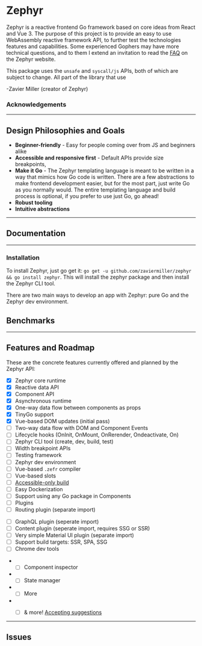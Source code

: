 # Zephyr
Zephyr is a reactive frontend Go framework based on core ideas from React and Vue 3. The purpose of this project is to provide an easy to use WebAssembly reactive framework API, to further test the technologies features and capabilities. Some experienced Gophers may have more technical questions, and to them I extend an invitation to read the [FAQ]() on the Zephyr website.

This package uses the `unsafe` and `syscall/js` APIs, both of which are subject to change. All part of the library that use

-Zavier Miller (creator of Zephyr)

### Acknowledgements

---

## Design Philosophies and Goals
 - **Beginner-friendly** - Easy for people coming over from JS and beginners alike
 - **Accessible and responsive first** - Default APIs provide size breakpoints, 
 - **Make it Go** - The Zephyr templating language is meant to be written in a way that mimics how Go code is written. There are a few abstractions to make frontend development easier, but for the most part, just write Go as you normally would. The entire templating language and build process is optional, if you prefer to use just Go, go ahead!
 - **Robust tooling**
 - **Intuitive abstractions**
 ---
## Documentation
---

### Installation
To install Zephyr, just go get it: `go get -u github.com/zaviermiller/zephyr && go install zephyr`. This will install the zephyr package and then install the Zephyr CLI tool.

There are two main ways to develop an app with Zephyr: pure Go and the Zephyr dev environment. 
## Benchmarks
---
## Features and Roadmap
These are the concrete features currently offered and planned by the Zephyr API:
- [x] Zephyr core runtime
- [x] Reactive data API
- [x] Component API
- [x] Asynchronous runtime
- [x] One-way data flow between components as props
- [x] TinyGo support
- [x] Vue-based DOM updates (initial pass)
- [ ] Two-way data flow with DOM and Component Events
- [ ] Lifecycle hooks (OnInit, OnMount, OnRerender, Ondeactivate, On)
- [ ] Zephyr CLI tool (create, dev, build, test)
- [ ] Width breakpoint APIs
- [ ] Testing framework
- [ ] Zephyr dev environment
- [ ] Vue-based `.zefr` compiler
- [ ] Vue-based slots
- [ ] [Accessible-only build]()
- [ ] Easy Dockerization
- [ ] Support using any Go package in Components
- [ ] Plugins
- [ ] Routing plugin (separate import)
<!-- - [ ] Global state plugin (separate import) -->
- [ ] GraphQL plugin (seperate import)
- [ ] Content plugin (seperate import, requires SSG or SSR)
- [ ] Very simple Material UI plugin (separate import)
- [ ] Support build targets: SSR, SPA, SSG
- [ ] Chrome dev tools
- - [ ] Component inspector
- - [ ] State manager
- - [ ] More
- - [ ] & more! [Accepting suggestions]()




---
## Issues
